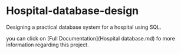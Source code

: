 # Hospital-database-design
Designing a practical database system for a hospital using SQL. 

you can click on [Full Documentation](Hospital database.md) fo more information regarding this project.
